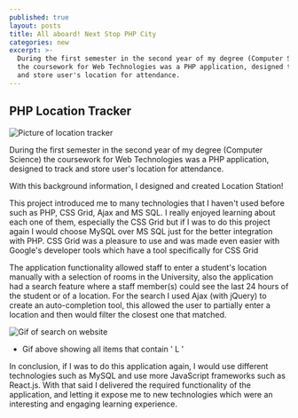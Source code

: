 ```yaml
---
published: true
layout: posts
title: All aboard! Next Stop PHP City
categories: new
excerpt: >-
  During the first semester in the second year of my degree (Computer Science)
  the coursework for Web Technologies was a PHP application, designed to track
  and store user's location for attendance.
---
```


## PHP Location Tracker

![Picture of location tracker]({{site.baseurl}}/img/LocationStation.png)

During the first semester in the second year of my degree (Computer Science) the coursework for Web Technologies was a PHP application, designed to track and store user's location for attendance.

With this background information, I designed and created Location Station!

This project introduced me to many technologies that I haven't used before such as PHP, CSS Grid, Ajax and MS SQL. I really enjoyed learning about each one of them, especially the CSS Grid but if I was to do this project again I would choose MySQL over MS SQL just for the better integration with PHP. CSS Grid was a pleasure to use and was made even easier with Google's developer tools which have a tool specifically for CSS Grid

The application functionality allowed staff to enter a student's location manually with a selection of rooms in the University, also the application had a search feature where a staff member(s) could see the last 24 hours of the student or of a location.
For the search I used Ajax (with jQuery) to create an auto-completion tool, this allowed the user to partially enter a location and then would filter the closest one that matched.

![Gif of search on website]({{site.baseurl}}/img/LocationStation.gif)
* Gif above showing all items that contain ' L ' 


In conclusion, if I was to do this application again, I would use different technologies such as MySQL and use more JavaScript frameworks such as React.js. With that said I delivered the required functionality of the application, and letting it expose me to new technologies which were an interesting and engaging learning experience.
